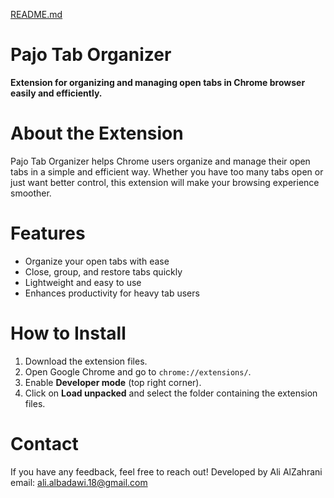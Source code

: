 [README.md](https://github.com/user-attachments/files/19940934/README.md)
# Pajo Tab Organizer

**Extension for organizing and managing open tabs in Chrome browser easily and efficiently.**



# About the Extension
Pajo Tab Organizer helps Chrome users organize and manage their open tabs in a simple and efficient way. Whether you have too many tabs open or just want better control, this extension will make your browsing experience smoother.



# Features
- Organize your open tabs with ease
- Close, group, and restore tabs quickly
- Lightweight and easy to use
- Enhances productivity for heavy tab users



# How to Install
1. Download the extension files.
2. Open Google Chrome and go to `chrome://extensions/`.
3. Enable **Developer mode** (top right corner).
4. Click on **Load unpacked** and select the folder containing the extension files.




# Contact
If you have any feedback, feel free to reach out!
Developed by Ali AlZahrani
email: ali.albadawi.18@gmail.com



